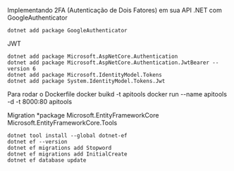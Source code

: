 Implementando 2FA (Autenticação de Dois Fatores) em sua API .NET com GoogleAuthenticator
````
dotnet add package GoogleAuthenticator

````
JWT 
````
dotnet add package Microsoft.AspNetCore.Authentication
dotnet add package Microsoft.AspNetCore.Authentication.JwtBearer --version 6
dotnet add package Microsoft.IdentityModel.Tokens 
dotnet add package System.IdentityModel.Tokens.Jwt 

````
Para rodar o Dockerfile
docker buikd -t apitools
docker run --name apitools -d -t 8000:80 apitools


Migration
*package
Microsoft.EntityFrameworkCore 
Microsoft.EntityFrameworkCore.Tools 

````
dotnet tool install --global dotnet-ef
dotnet ef --version
dotnet ef migrations add Stopword
dotnet ef migrations add InitialCreate
dotnet ef database update
````